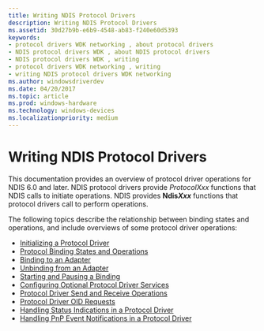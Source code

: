 ```yaml
---
title: Writing NDIS Protocol Drivers
description: Writing NDIS Protocol Drivers
ms.assetid: 30d27b9b-e6b9-4548-ab83-f240e60d5393
keywords:
- protocol drivers WDK networking , about protocol drivers
- NDIS protocol drivers WDK , about NDIS protocol drivers
- NDIS protocol drivers WDK , writing
- protocol drivers WDK networking , writing
- writing NDIS protocol drivers WDK networking
ms.author: windowsdriverdev
ms.date: 04/20/2017
ms.topic: article
ms.prod: windows-hardware
ms.technology: windows-devices
ms.localizationpriority: medium
---
```


# Writing NDIS Protocol Drivers





This documentation provides an overview of protocol driver operations for NDIS 6.0 and later. NDIS protocol drivers provide *ProtocolXxx* functions that NDIS calls to initiate operations. NDIS provides **Ndis*Xxx*** functions that protocol drivers call to perform operations.

The following topics describe the relationship between binding states and operations, and include overviews of some protocol driver operations:

-   [Initializing a Protocol Driver](initializing-a-protocol-driver.md)
-   [Protocol Binding States and Operations](protocol-binding-states-and-operations.md)
-   [Binding to an Adapter](binding-to-an-adapter.md)
-   [Unbinding from an Adapter](unbinding-from-an-adapter.md)
-   [Starting and Pausing a Binding](starting-and-pausing-a-binding.md)
-   [Configuring Optional Protocol Driver Services](configuring-optional-protocol-driver-services.md)
-   [Protocol Driver Send and Receive Operations](protocol-driver-send-and-receive-operations.md)
-   [Protocol Driver OID Requests](protocol-driver-oid-requests.md)
-   [Handling Status Indications in a Protocol Driver](handling-status-indications-in-a-protocol-driver.md)
-   [Handling PnP Event Notifications in a Protocol Driver](handling-pnp-event-notifications-in-a-protocol-driver.md)

 

 





